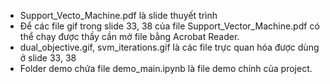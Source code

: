- Support_Vecto_Machine.pdf là slide thuyết trình
- Để các file gif trong slide 33, 38 của file Support_Vector_Machine.pdf có thể chạy được thầy cần mở file bằng Acrobat Reader.
- dual_objective.gif, svm_iterations.gif là các file trực quan hóa được dùng ở slide 33, 38
- Folder demo chứa file demo_main.ipynb là file demo chính của project.
